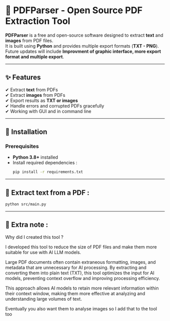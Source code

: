 # 📄 PDFParser - Open Source PDF Extraction Tool

**PDFParser** is a free and open-source software designed to extract **text** and **images** from PDF files.  
It is built using **Python** and provides multiple export formats (**TXT - PNG**).  
Future updates will include **Improvment of  graphic interface, more export format and multiple export**.

---

## ✨ Features
✔ Extract **text** from PDFs  
✔ Extract **images** from PDFs  
✔ Export results as **TXT or images**  
✔ Handle errors and corrupted PDFs gracefully  
✔ Working with GUI and in command line 

---

## 🚀 Installation
### **Prerequisites**
- **Python 3.8+** installed  
- Install required dependencies :
  ```bash
  pip install -r requirements.txt
  ```

---

## 📂 Extract text from a PDF :
  ```bash
  python src/main.py
  ```

---

## 📄 Extra note :
Why did I created this tool ?

I developed this tool to reduce the size of PDF files and make them more suitable for use with AI LLM models.

Large PDF documents often contain extraneous formatting, images, and metadata that are unnecessary for AI processing. By extracting and converting them into plain text (TXT),
this tool optimizes the input for AI models, preventing context overflow and improving processing efficiency.

This approach allows AI models to retain more relevant information within their context window, making them more effective at analyzing and understanding large volumes of text.

Eventually you also want them to analyse images so I add that to the tool too
